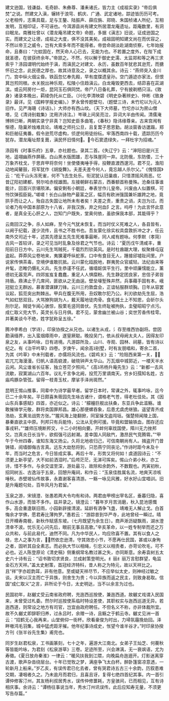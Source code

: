 <!-- { "loadSidebar": true } -->
建文逊国，钱谦益、毛奇龄、朱彝尊、潘耒诸氏，皆力主《成祖实录》“帝后俱焚”之说。然建文入滇，辗转于浪穹、鹤庆、广通、武定诸地，踪迹皆历历可考。父老相传，志乘具载，足与王鏊、陆振声、薛应旃、郑晓、朱国桢诸人所纪，互相发明，互相印证，不可诬也。今洱源县尚有建文所居潜龙庵遗址。距庵数里，有洞曰眠龙。南雅社曾以《潜龙庵吊建文帝》命题，多据《滇志》旧说，证成逊国之实。而建文之让德，成祖之大度，俱不没其美矣。成祖固明知建文尚在而优容之，不然以帝王之威令，岂有大索多年而不能得者。帝尝命胡淡赴湖南侦察，七年始报命，且奏曰：“允蚊固在，然天命人心已去，无能为也。不若置之度外，在陛下成就圣德，在彼获终余年。”帝颔之。不然，何以解于御史史濡、太监郑和等之再三求索乎？涤园谓明代始终于滇，而滇民之对建文、永历，虽数百年犹悲其逊荒，而搪怀旧之念，此民德之厚也，故其诗意及之，录之以概其余。诗云：“燕师突入金川门，宫中纵火烟尘昏。铁函忽忆奉先殿，早有度牒遗皇孙。空门遁迹亦家法，但恨萁岂煎同根。水关脱出神乐观，松陵小住趋滇云。白龙庵毁更西去，结茆喜在茈湖滨。或云阿房付一炬，昆冈玉石俱同焚。帝尸八日备礼葬，宁有披剃栖只洹。《致身》诸录本晚出，羁绫伪托从亡臣。（兴化李清映碧《明史杂著辨史》、仲彬《致身录》最详。见《国粹学报史编》。）罗永曾传题壁句，（题壁三诗，未竹坨以为元人旧作。见严海珊《诗话》。）大师亦有西山坟。（天下大师墓，竹坨亦以为房山僧塔，见《清诗别栽集》沈用济诗注。）岑瑛上间吴亮泣，异词大半由传闻。清儒淹博辨已晰，两朝实录宁非真？岂知史臣多曲笔，《春秋》隐讳缘尊亲。古来宫闱有惭德，隐巢斧烛难具论。靖难之师托公旦，且复鬻子思恩勤。胡淡窗香访邋蹋，郑和巨舶征夷番。假令逊荒尽虚构，侦逻何用徒纷纭。牢落西南四十载，遗踪历历今犹存。潜龙庵址颓复葺，滇民怀旧情何。今石窦遗绿失，一拜杜宇为招魂。”

涤园有《时事乐府》五章，亦社题也。录其二首。《失辽宁》云：“渖阳旧是兴王地，遥翊幽燕作屏蔽。白山黑水版图雄，忍与珠崖同一弃。北防俄，东防倭，三十万象齐枕戈，于思弃甲将奈何！坐使倭夷唾手得，投鞭直渡西邃河。君不见，渔阳动地闻鼙鼓，将军犹作《胡旋舞》。夫差夫差今何人，竟忘越人杀尔父。”《傀怪国》云：“纥干山头冻死雀，何不飞去生处乐。衔泥犹认旧巢痕，只惜漂摇风雨恶。忆昔辽阳初建都，努尔哈赤规雄图。左接朝鲜右蒙古，西番额首称曼殊。沧桑往事谁能计，回首兴京堪陨涕。偏安剩有小朝廷，奉表甘作儿皇帝。兴废由人似置棋，可怜饮弹孤臣毙。”嗟嗟！长白山脉物产最富之区，幅员有欧洲强国兼圻雄跨之地，竟拱手而让之人，殆自古失国让地所未有者矣！夫差之责，重贵之诮，夫岂为过。而论者乃有中国本部原为十八省，非我汉族，弃之何血阝之言。呜呼！为此言怀此意者，是真全无心肝之人，岂知门户既失，堂奥何依，虽欲保我本部，其能得乎？

云南回汉之争，杀人如麻，至今元气犹未恢复。而当时仗义死难之人，各县皆有，以阙于纪载，遂少流传，且书之不胜书也。吾友蒙化徐实权具盘敦折冲之才，任云南外交司近十年，述其先德呈五先生死难事最晰，同人咸有题咏。何季默（孝简）古风一首较详，录之可见当时乱象及徐君之气节也。诗云：“夏历戊午清咸丰，重阳前日日方中。云川先生骂贼死，千载烈烈钦英风。是时杜酋踞大理，蚁聚蜂屯寇盗起。莽莽风尘卷地来，夷猓灌呼纵蛇豕。口中有食目无人，踵接邱墟趾间里。户说家传惧茶毒，空境伊谁敢抗抵。云川蒙化瓯脱地，群夷势众官威轻。法纪由来等弁髦，恣睢仍慑礼义兵。先生恭谨不任武，循墙妪傧平生行。里中顽廉懦能立，薰德初无嚣竞声。四郊岌岌复蠢蠢，重足人人惧糜粉。先生静定团良家，忠信子弟皆持盾。鼎沸止于几席间，匪欲从之无由逞。壁垒壕堑殊井然，兵事藉手固有本。峨冠挺立无群凶，慕害潜谋肆刀锋。云川三约敦盘会，正谊帖服群顽胸。日年从容罢议起，狐觅突出荆棘丛。甲兵在腹无所用，丑奴敢尔犯乃公。利刃欲劫先生屈，浩气如虹怒双目。大骂獠狗胡为人，戴天履地徒肉骨。食毛践土上不知恩，会斫尔头刖尔足。贼徒乍闻心骇惊，股栗毛竖同兽伏。先生终耻被拘执，圭璧昭昭宁点污。成仁取义完大节，英灵长与日月俱。君不见，蒙舍幽兰被山谷；奕世芳香传桂雩。并著美谈今不绝，姓字犹称呈五徐。”

腾冲李希白（学诗），印泉协揆之从兄也。以诸生从戎，氵存至维西协副将。尝因勘滇缅界，出入蛮烟瘴雨中，遂窒厥聪。晚投吴门，依从叔母阙太夫人，因得友印泉之友，从事吟咏，日有进境。凡游踪所及，山川、寺观、园林、祠墓，皆有诗以纪之。有《治平吟草》四卷。岁庚午，闻余高别墅，时有友朋唱和，寄余二首，为其《吟草》中未刊载者，亦儒将风流也。《碧鸡关》云：“险阻西来第一关，岩兀兀海漫漫。归帆人语高蛲渡，破晓钟声太华山。万瓦烟中城郭近，一楼天半水云闲。风尘谁省长征客，独立苍茫夕照间。”《高吊杨升庵先生》云：“新都一去风流歇，寂寞湖山六百年。议礼千言争北阙，投荒万里谪南天。穷乡妇孺知名姓，古庙鸡豚杂管弦。留得一枝青玉杖，摩挲手泽尚斑然。”

昆明王惕山推事，同辈中为诗学最早者。留学日本时，常课之外，辄事吟咏，迄今已二十余年矣。平日颇喜朱筱园先生咏古诸什，谓格老气苍，得老杜佳处。其《因山东兵事感赋》四首，亦近似之。诗云：“艨艟巨舰出扶桑，东亚兵争此滥觞。谁敢摧锋学元敬，群将卖国罪邦昌。雄心那便螺吞象，后患尤虞虎继狼。遥望青齐成浩劫，玄黄龙战势方张。”“腥风海上陡翻掀，同室操戈盗闯垣。强楚频闻陵上国，暴秦直欲主中原。列邦只有兵能恃，公法从无例可援。毕竟和盟输铁血，图存还应事戎轩。”“雄师压境断邦交，十二小时相向要。开衅何辜戕国使，障川无力挫邦交。岂真炎日长当午，欲假强弓远射潮。差幸国人同敌忾，激昂民气竞腾霄。”“甲午于今卅四春，谁知东海又扬尘。久将北地收归己，可信南朝尚有人。揖盗开门昔铸错，阅墙御侮古言真。远东大劫愁将到，只恐燕宁同丧沦。”作诗时距今未及十年，而当时之危言，今日皆成实事。再后十年，形势又将何如！虞道园诗云：“不须更上新亭望，大不如前洒泪时。”后颅茫茫，无涕可挥矣。惕山介弟小秋，亦工诗，惜不多作。与余交谊至深，游处最习，故除和余韵外，不数觐也。丙寅初秋，招同树五、古逸浴于五泉，回憩升庵祠，和作云：“玉泉佳胜属名流，地爽天凉咳唾秋。赤壁坡仙传故事，永嘉谢客喜清游。一觞一咏见风雅，好水好山宜唱训。旧是升庵题句处，百年风月为君留。”

玉泉之游，宋镜澄、张愚若两大令均有和诗。两君由甲榜出宰名区，垂暮归隐，喜作山水游，而皆不多作。兹并录之。镜澄云：“暮年岁月苦消磨，秋入昆池感慨多。高会重逢联旧雨，小园新辟接清波。延龄有酒争飞盏，靖难无人解止戈。白首悔余才学佛，愿君寿比薄拘罗。”愚若云：“游踪昔到华严寺，此地曾经一瞬过。晴日开樽寿南极，新秋作赋感东坡。（七月既望为余生日）。商声淅沥疑飘雨，湖水澄清幸不波。忧乐无心问先后，眼前无事且高歌。”辛亥革命，以一姓专制举而还之万众共和，与前此易代，迪然不同。凡为中华民人，均应欣喜不置。其有以食人之禄，忠人之事为言，然依恋逊清，守其效忠小节，不愿再仕民国，甚或以身殉之者，固听其自全素志。而必执大节以相绳，引忠义以相责者，亦苛论吹毛，可不必也。近人陈登原论《清史稿》侧重纲常名教过甚之失，亦同斯意。余寿袁树五太史六十诗有云：“诏书敦切求贤良，兰成射策登明光。纟丽纟丽万言慰群望，龟监金石方天祥。”盖太史射策，首冠经济特科，昔人称之为特元，故以天祥比之。且“祥”字亦趁韵耳，非有他意。至或疑天祥尽节，不应举似太史，则神经过敏之谈。夫宋以汉主而亡于异族，则舍生为贵；今以异族而返之民主，则致身曷取。信国“成仁取义”之言，非所论于今日，太史明达，当不以余言为过也。

民国初年，赵樾丈受云南省政府聘，充迤西巡按使，兼迤西道。故樾丈戏谓入民国来，未曾受过札委。然尔时巡按使系临时特设差使，其职权实与迤西巡道无异。若迤西道，则常设之地方有司官，岂宜由政府聘任。不但名义不称，亦非体裁所宜。故不久樾丈即辞职归养，过永吕时，余赠一诗，且觞之于鹤云寺。樾丈见洲一首云：“招鹤无心我再来，山堂俯仰一街杯。欣看豪俊为时出，力埽氛霾挽劫回。泽畔嗷鸿毛羽集，城中猛虎距牙摧。他年纪事诗成史，怅望今谁半谷才。”时印泉协揆方刊《张半谷先生集》甫完也。

同岁生赵君松泉，工书画篆刻，七十之年，遍游大江南北。女弟子王灿芝、何蘅秋等皆能吟咏，为君刻《松泉游草》三卷。足迹所至，兴会淋漓，无一衰飒语，尤为寿徵。《夏日放舟秦淮》一律云：“暖风扶我到江隈，向晚扁舟迤逦开。灯影迷离穿古渡，歌声杂沓绕层台。十年已觉牧之梦，满座争飞太白杯。醉卧篷窗凉意透，一轮新月上船来。”岁乙亥，有误传君已化去者，曾有哭君诗五古三十余韵，历叙患难交期，凄咽者久之。乃未逾月而君归，且喜且讶，复得七绝四首纪其事。内一首引谭仲修客汀州，其友杨利叔居秀水，误传仲修噩耗，方皇骇间，已而相见，互有诗相庆事。余诗云：“谭杨往事说当年，秀水汀州讯误传。此后应知寿无量，不须更写告存篇。”


